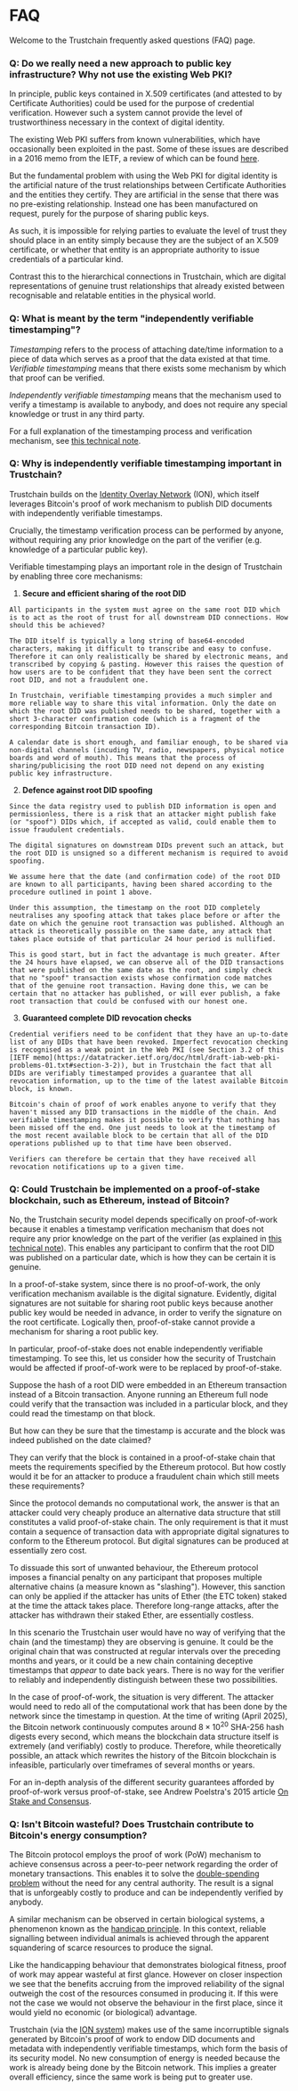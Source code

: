 # FAQ

Welcome to the Trustchain frequently asked questions (FAQ) page.

### Q: Do we really need a new approach to public key infrastructure? Why not use the existing Web PKI?

In principle, public keys contained in X.509 certificates (and attested to by Certificate Authorities) could be used for the purpose of credential verification. However such a system cannot provide the level of trustworthiness necessary in the context of digital identity.

The existing Web PKI suffers from known vulnerabilities, which have occasionally been exploited in the past. Some of these issues are described in a 2016 memo from the IETF, a review of which can be found [here](https://github.com/alan-turing-institute/trustchain/wiki/Trustchain:-Review-of-Web-PKI).

But the fundamental problem with using the Web PKI for digital identity is the artificial nature of the trust relationships between Certificate Authorities and the entities they certify. They are artificial in the sense that there was no pre-existing relationship. Instead one has been manufactured on request, purely for the purpose of sharing public keys.

As such, it is impossible for relying parties to evaluate the level of trust they should place in an entity simply because they are the subject of an X.509 certificate, or whether that entity is an appropriate authority to issue credentials of a particular kind.

Contrast this to the hierarchical connections in Trustchain, which are digital representations of genuine trust relationships that already existed between recognisable and relatable entities in the physical world.

### Q: What is meant by the term "independently verifiable timestamping"?

*Timestamping* refers to the process of attaching date/time information to a piece of data which serves as a proof that the data existed at that time. *Verifiable timestamping* means that there exists some mechanism by which that proof can be verified.

*Independently verifiable timestamping* means that the mechanism used to verify a timestamp is available to anybody, and does not require any special knowledge or trust in any third party.

For a full explanation of the timestamping process and verification mechanism, see [this technical note](technical-notes.md#independently-verifiable-timestamping).

### Q: Why is independently verifiable timestamping important in Trustchain?

Trustchain builds on the [Identity Overlay Network](https://identity.foundation/ion/) (ION), which itself leverages Bitcoin's proof of work mechanism to publish DID documents with independently verifiable timestamps.

Crucially, the timestamp verification process can be performed by anyone, without requiring any prior knowledge on the part of the verifier (e.g. knowledge of a particular public key).

Verifiable timestamping plays an important role in the design of Trustchain by enabling three core mechanisms:

  1. **Secure and efficient sharing of the root DID**

    All participants in the system must agree on the same root DID which is to act as the root of trust for all downstream DID connections. How should this be achieved?

    The DID itself is typically a long string of base64-encoded characters, making it difficult to transcribe and easy to confuse. Therefore it can only realistically be shared by electronic means, and transcribed by copying & pasting. However this raises the question of how users are to be confident that they have been sent the correct root DID, and not a fraudulent one.

    In Trustchain, verifiable timestamping provides a much simpler and more reliable way to share this vital information. Only the date on which the root DID was published needs to be shared, together with a short 3-character confirmation code (which is a fragment of the corresponding Bitcoin transaction ID).

    A calendar date is short enough, and familiar enough, to be shared via non-digital channels (incuding TV, radio, newspapers, physical notice boards and word of mouth). This means that the process of sharing/publicising the root DID need not depend on any existing public key infrastructure.

  2. **Defence against root DID spoofing**

    Since the data registry used to publish DID information is open and permissionless, there is a risk that an attacker might publish fake (or "spoof") DIDs which, if accepted as valid, could enable them to issue fraudulent credentials.

    The digital signatures on downstream DIDs prevent such an attack, but the root DID is unsigned so a different mechanism is required to avoid spoofing.

    We assume here that the date (and confirmation code) of the root DID are known to all participants, having been shared according to the procedure outlined in point 1 above.

    Under this assumption, the timestamp on the root DID completely neutralises any spoofing attack that takes place before or after the date on which the genuine root transaction was published. Although an attack is theoretically possible on the same date, any attack that takes place outside of that particular 24 hour period is nullified.

    This is good start, but in fact the advantage is much greater. After the 24 hours have elapsed, we can observe all of the DID transactions that were published on the same date as the root, and simply check that no "spoof" transaction exists whose confirmation code matches that of the genuine root transaction. Having done this, we can be certain that no attacker has published, or will ever publish, a fake root transaction that could be confused with our honest one.

  3. **Guaranteed complete DID revocation checks**

    Credential verifiers need to be confident that they have an up-to-date list of any DIDs that have been revoked. Imperfect revocation checking is recognised as a weak point in the Web PKI (see Section 3.2 of this [IETF memo](https://datatracker.ietf.org/doc/html/draft-iab-web-pki-problems-01.txt#section-3-2)), but in Trustchain the fact that all DIDs are verifiably timestamped provides a guarantee that all revocation information, up to the time of the latest available Bitcoin block, is known.

    Bitcoin's chain of proof of work enables anyone to verify that they haven't missed any DID transactions in the middle of the chain. And verifiable timestamping makes it possible to verify that nothing has been missed off the end. One just needs to look at the timestamp of the most recent available block to be certain that all of the DID operations published up to that time have been observed.

    Verifiers can therefore be certain that they have received all revocation notifications up to a given time.

### Q: Could Trustchain be implemented on a proof-of-stake blockchain, such as Ethereum, instead of Bitcoin?

No, the Trustchain security model depends specifically on proof-of-work because it enables a timestamp verification mechanism that does not require any prior knowledge on the part of the verifier (as explained in [this technical note](technical-notes.md#independently-verifiable-timestamping)). This enables any participant to confirm that the root DID was published on a particular date, which is how they can be certain it is genuine.

In a proof-of-stake system, since there is no proof-of-work, the only verification mechanism available is the digital signature. Evidently, digital signatures are not suitable for sharing root public keys because another public key would be needed in advance, in order to verify the signature on the root certificate. Logically then, proof-of-stake cannot provide a mechanism for sharing a root public key.

In particular, proof-of-stake does not enable independently verifiable timestamping. To see this, let us consider how the security of Trustchain would be affected if proof-of-work were to be replaced by proof-of-stake.

Suppose the hash of a root DID were embedded in an Ethereum transaction instead of a Bitcoin transaction. Anyone running an Ethereum full node could verify that the transaction was included in a particular block, and they could read the timestamp on that block.

But how can they be sure that the timestamp is accurate and the block was indeed published on the date claimed?

They can verify that the block is contained in a proof-of-stake chain that meets the requirements specified by the Ethereum protocol. But how costly would it be for an attacker to produce a fraudulent chain which still meets these requirements?

Since the protocol demands no computational work, the answer is that an attacker could very cheaply produce an alternative data structure that still constitutes a valid proof-of-stake chain. The only requirement is that it must contain a sequence of transaction data with appropriate digital signatures to conform to the Ethereum protocol. But digital signatures can be produced at essentially zero cost.

To dissuade this sort of unwanted behaviour, the Ethereum protocol imposes a financial penalty on any participant that proposes multiple alternative chains (a measure known as "slashing"). However, this sanction can only be applied if the attacker has units of Ether (the ETC token) staked at the time the attack takes place. Therefore long-range attacks, after the attacker has withdrawn their staked Ether, are essentially costless.

In this scenario the Trustchain user would have no way of verifying that the chain (and the timestamp) they are observing is genuine. It could be the original chain that was constructed at regular intervals over the preceding months and years, or it could be a new chain containing deceptive timestamps that *appear* to date back years. There is no way for the verifier to reliably and independently distinguish between these two possibilities.

In the case of proof-of-work, the situation is very different. The attacker would need to redo all of the computational work that has been done by the network since the timestamp in question. At the time of writing (April 2025), the Bitcoin network continuously computes around $8\times10^{20}$ SHA-256 hash digests every second, which means the blockchain data structure itself is extremely (and verifiably) costly to produce. Therefore, while theoretically possible, an attack which rewrites the history of the Bitcoin blockchain is infeasible, particularly over timeframes of several months or years.

For an in-depth analysis of the different security guarantees afforded by proof-of-work versus proof-of-stake, see Andrew Poelstra's 2015 article [On Stake and Consensus](https://cdn.nakamotoinstitute.org/docs/on-stake-and-consensus.pdf).

### Q: Isn't Bitcoin wasteful? Does Trustchain contribute to Bitcoin's energy consumption?

The Bitcoin protocol employs the proof of work (PoW) mechanism to achieve consensus across a peer-to-peer network regarding the order of monetary transactions. This enables it to solve the [double-spending problem](https://en.wikipedia.org/wiki/Double-spending) without the need for any central authority. The result is a signal that is unforgeably costly to produce and can be independently verified by anybody.

A similar mechanism can be observed in certain biological systems, a phenomenon known as the [handicap principle](https://en.wikipedia.org/wiki/Handicap_principle). In this context, reliable signalling between individual animals is achieved through the apparent squandering of scarce resources to produce the signal.

Like the handicapping behaviour that demonstrates biological fitness, proof of work may appear wasteful at first glance. However on closer inspection we see that the benefits accruing from the improved reliability of the signal outweigh the cost of the resources consumed in producing it. If this were not the case we would not observe the behaviour in the first place, since it would yield no economic (or biological) advantage.

Trustchain (via the [ION system](https://identity.foundation/ion/)) makes use of the same incorruptible signals generated by Bitcoin's proof of work to endow DID documents and metadata with independently verifiable timestamps, which form the basis of its security model. No new consumption of energy is needed because the work is already being done by the Bitcoin network. This implies a greater overall efficiency, since the same work is being put to greater use.

&nbsp;
